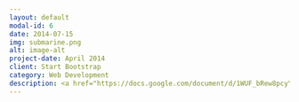 ```yaml
---
layout: default
modal-id: 6
date: 2014-07-15
img: submarine.png
alt: image-alt
project-date: April 2014
client: Start Bootstrap
category: Web Development
description: <a href="https://docs.google.com/document/d/1WUF_bRew8pcyYYbERIKJnv6ZjQkk1OjhTaRtB9_ZRw0/edit">Big Pharma FDA Processes and M&A</a>
---
```

